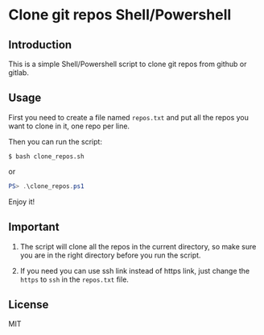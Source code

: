 # Clone git repos Shell/Powershell

## Introduction

This is a simple Shell/Powershell script to clone git repos from github or gitlab.

## Usage

First you need to create a file named `repos.txt` and put all the repos you want to clone in it, one repo per line.

Then you can run the script:

```shell
$ bash clone_repos.sh
```

or

```powershell
PS> .\clone_repos.ps1
```

Enjoy it!

## Important

1. The script will clone all the repos in the current directory, so make sure you are in the right directory before you run the script.

2. If you need you can use ssh link instead of https link, just change the `https` to `ssh` in the `repos.txt` file.

## License

MIT

